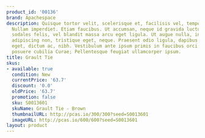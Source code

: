 ```yaml
---
product_id: '00136'
brand: Apachespace
description: Quisque tortor velit, scelerisque et, facilisis vel, tempor sed, urna.
  Nullam imperdiet. Etiam faucibus. Ut accumsan, neque id gravida luctus, arcu pede
  sodales felis, vel blandit massa arcu eget ligula. Ut augue nulla, interdum at,
  adipiscing non, tristique eget, neque. Praesent odio ligula, dapibus sed, tincidunt
  eget, dictum ac, nibh. Vestibulum ante ipsum primis in faucibus orci luctus et ultrices
  posuere cubilia Curae; Pellentesque feugiat ullamcorper ipsum.
title: Grault Tie
skus:
- available: true
  condition: New
  currentPrice: '63.7'
  discount: '0.0'
  oldPrice: '63.7'
  promotion: false
  sku: S0013601
  skuName: Grault Tie - Brown
  thumbnailURL: http://pcas.io/300/300?seed=S0013601
  imageURL: http://pcas.io/600/600?seed=S0013601
layout: product
---
```

